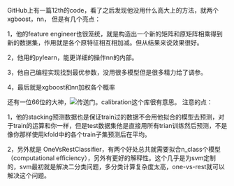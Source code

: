 GitHub上有一篇12th的code，看了之后发现他没用什么高大上的方法，就两个xgboost，nn，
但是有几个亮点：

1，他的feature engineer也很笼统，就是构造出一个新的矩阵和原矩阵相乘得到新的数据集，作用就是各个原特征相互相加减。但从结果来说效果很好。

2，他用的pylearn，能更详细的操作nn的内部。

3，他自己编程实现找到最优参数，没用很多模型但是很多精力给了调参。

4，最后就是xgboost和nn加权各个概率


还有一位66位的大神，![传送门](http://blog.aicry.com/kaggle-otto-group-product-classification-challenge/)。calibration这个库很有意思。 注意的点：

1，他的stacking预测数据也是保证train过的数据不会用他拟合的模型去预测，对于train的运算和你一样，但是test数据集他是直接用所有trian训练然后预测，不是像你那样使用kfold中的各个train子集预测后在平均。

2，另外就是 OneVsRestClassifier，有两个好处总共就需要拟合n_class个模型（computational efficiency），另外有更好的解释性。这个几乎是为svm定制的，svm最初就是解决二分类问题，多分类计算复杂度太高，one-vs-rest就可以解决这个问题。
